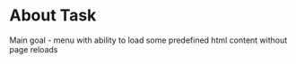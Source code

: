 # About Task
Main goal - menu with ability to load some predefined html content without page reloads
